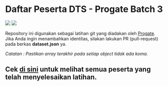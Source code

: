 # Daftar Peserta DTS - Progate Batch 3

<img src="https://api.codiga.io/project/33684/score/svg" /> <img src="https://api.codiga.io/project/33684/status/svg" />

Repository ini digunakan sebagai latihan git yang diadakan oleh [Progate](https://www.progate.com).
Jika Anda ingin menambahkan identitas, silakan lakukan PR (pull-request) pada berkas **dataset.json** ya.

_Catatan : Pastikan array terakhir pada setiap object tidak ada koma._

## Cek [di sini](https://git.fahdilabib.my.id/ContohKasus) untuk melihat semua peserta yang telah menyelesaikan latihan.

